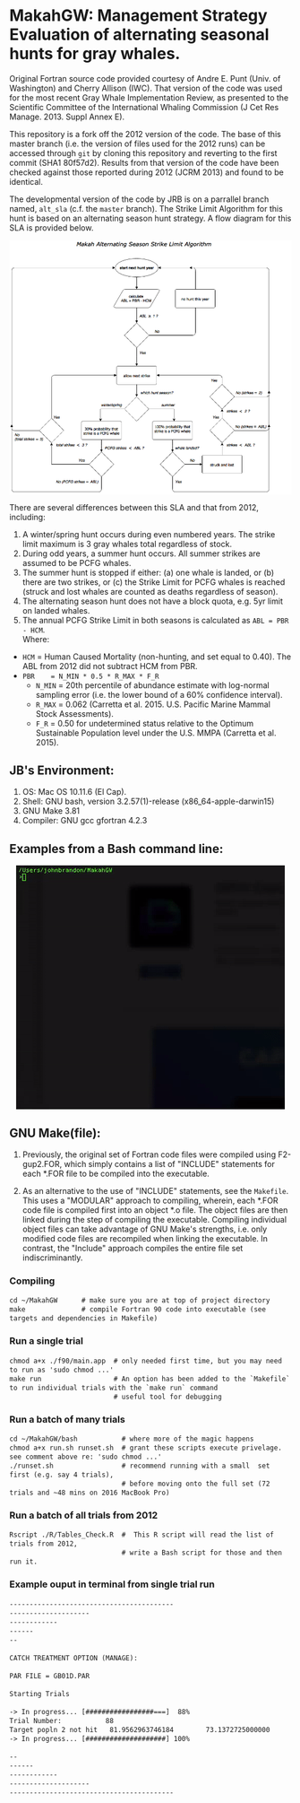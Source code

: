 # MakahGW: Management Strategy Evaluation of alternating seasonal hunts for gray whales. 

Original Fortran source code provided courtesy of Andre E. Punt (Univ. of Washington) and Cherry Allison (IWC). That version of the code was used for the most recent Gray Whale Implementation Review, as presented to the Scientific Committee of the International Whaling Commission (J Cet Res Manage. 2013. Suppl Annex E). 

This repository is a fork off the 2012 version of the code. The base of this master branch (i.e. the version of files used for the 2012 runs) can be accessed through `git` by cloning this repository and reverting to the first commit (SHA1 80f57d2). Results from that version of the code have been checked against those reported during 2012 (JCRM 2013) and found to be identical.    

The developmental version of the code by JRB is on a parrallel branch named, `alt_sla` (c.f. the `master` branch). The Strike Limit Algorithm for this hunt is based on an alternating season hunt strategy. A flow diagram for this SLA is provided below. 

<p align="center">
  <img src="./figs/FlowChart.png" width="800" align="center" title="Makah Alternating Season Strike Limit Algorithm">
</p>

There are several differences between this SLA and that from 2012, including:

1. A winter/spring hunt occurs during even numbered years. The strike limit maximum is 3 gray whales total regardless of stock.
2. During odd years, a summer hunt occurs. All summer strikes are assumed to be PCFG whales. 
3. The summer hunt is stopped if either: (a)  one whale is landed, or (b) there are two strikes, or (c) the Strike Limit for PCFG whales is reached (struck and lost whales are counted as deaths regardless of season).
4. The alternating season hunt does not have a block quota, e.g. 5yr limit on landed whales.
5. The annual PCFG Strike Limit in both seasons is calculated as `ABL = PBR - HCM`.  
Where:  
  * `HCM`   = Human Caused Mortality (non-hunting, and set equal to 0.40). The ABL from 2012 did not subtract HCM from PBR. 
  * `PBR    = N_MIN * 0.5 * R_MAX * F_R`
    * `N_MIN` = 20th percentile of abundance estimate with log-normal sampling error (i.e. the lower bound of a 60% confidence interval).
    * `R_MAX` = 0.062 (Carretta et al. 2015. U.S. Pacific Marine Mammal Stock Assessments).
    * `F_R`   = 0.50 for undetermined status relative to the Optimum Sustainable Population level under the U.S. MMPA (Carretta et al. 2015).

<!--
## Project notes: 
1. Reasons and corresponding IDs for stopping the hunt (see also the `Reason` vector in `*.FOR` code):
     1. 2 strikes during summer hunt year.
     2. 3 strikes total during winter/spring hunt year. 
     3. PCFG strike limit (ABL) reached.
     4. Landed one whale in summer.
-->

## JB's Environment:
1. OS: Mac OS 10.11.6 (El Cap).
2. Shell: GNU bash, version 3.2.57(1)-release (x86\_64-apple-darwin15)
3. GNU Make 3.81
4. Compiler: GNU gcc gfortran 4.2.3 

## __Examples from a Bash command line__:

<p align="center">
  <img src="./figs/makerun.gif" width="480" height="435" align="center">
</p>

## GNU Make(file): 
1. Previously, the original set of Fortran code files were compiled using F2-gup2.FOR, which simply contains a list of "INCLUDE" statements for each \*.FOR file to be compiled into the executable.   

2. As an alternative to the use of "INCLUDE" statements, see the `Makefile`. This uses a "MODULAR" approach to compiling, wherein, each \*.FOR code file is compiled first into an object \*.o file. The object files are then linked during the step of compiling the executable. Compiling individual object files can take advantage of GNU Make's strengths, i.e. only modified code files are recompiled when linking the executable. In contrast, the "Include" approach compiles the entire file set indiscriminantly.

### Compiling
``` shell
cd ~/MakahGW      # make sure you are at top of project directory 
make              # compile Fortran 90 code into executable (see targets and dependencies in Makefile)
``` 

### Run a single trial
``` shell
chmod a+x ./f90/main.app  # only needed first time, but you may need to run as 'sudo chmod ...'
make run                  # An option has been added to the `Makefile` to run individual trials with the `make run` command
                          # useful tool for debugging  
```

### Run a batch of many trials

``` shell
cd ~/MakahGW/bash           # where more of the magic happens
chmod a+x run.sh runset.sh  # grant these scripts execute privelage. see comment above re: 'sudo chmod ...' 
./runset.sh                 # recommend running with a small  set first (e.g. say 4 trials), 
                            # before moving onto the full set (72 trials and ~48 mins on 2016 MacBook Pro)
```

### __Run a batch of all trials from 2012__
```shell
Rscript ./R/Tables_Check.R  #  This R script will read the list of trials from 2012, 
                            # write a Bash script for those and then run it.
```

### Example ouput in terminal from single trial run

``` shell
-----------------------------------------
--------------------
------------
------
--
                  
CATCH TREATMENT OPTION (MANAGE):   
                    
PAR FILE = GB01D.PAR   
                      
Starting Trials
                        
-> In progress... [#################===]  88% 
Trial Number:           88
Target popln 2 not hit   81.9562963746184        73.1372725000000     
-> In progress... [####################] 100% 
                              
--
------
------------
--------------------
-----------------------------------------

```
